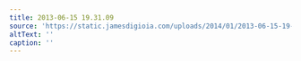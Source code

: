 ```yaml
---
title: 2013-06-15 19.31.09
source: 'https://static.jamesdigioia.com/uploads/2014/01/2013-06-15-19-31-09-scaled.jpg'
altText: ''
caption: ''
---
```


